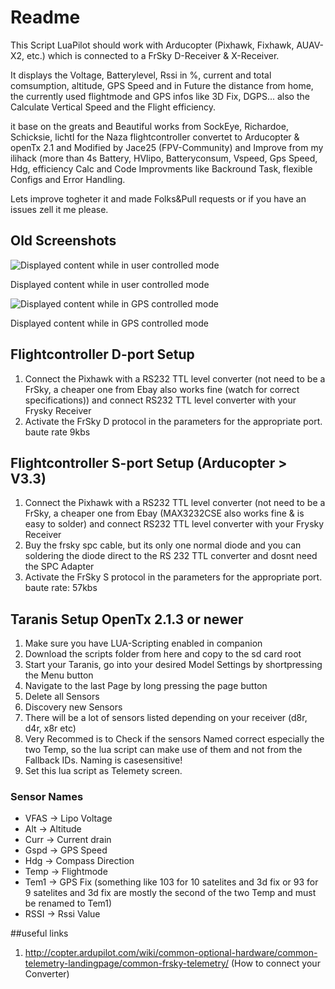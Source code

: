 # Readme
This Script LuaPilot should work with Arducopter (Pixhawk, Fixhawk, AUAV-X2, etc.) which
is connected to a FrSky D-Receiver & X-Receiver.

It displays the Voltage, Batterylevel, Rssi in %, current and total comsumption, altitude, GPS Speed and in Future the distance from home, the currently used flightmode and GPS infos like 3D Fix, DGPS... also the Calculate Vertical Speed and the Flight efficiency.

it base on the greats and Beautiful works from SockEye, Richardoe, Schicksie, lichtl  for the Naza flightcontroller convertet to Arducopter & openTx 2.1 and Modified by Jace25 (FPV-Community) and Improve from my ilihack (more than 4s Battery, HVlipo, Batteryconsum, Vspeed, Gps Speed, Hdg, efficiency Calc and Code Improvments like Backround Task, flexible Configs and Error Handling.

Lets improve togheter it and made Folks&Pull requests or if you have an issues zell it me please.


## Old Screenshots
![Displayed content while in user controlled mode](https://raw.githubusercontent.com/Jace25/LUA-Taranis-Pixhawk/master/lua1.JPG)

Displayed content while in user controlled mode



![Displayed content while in GPS controlled mode](https://raw.githubusercontent.com/Jace25/LUA-Taranis-Pixhawk/master/lua2.JPG)

Displayed content while in GPS controlled mode

## Flightcontroller D-port Setup
1. Connect the Pixhawk with a RS232 TTL level converter (not need to be a FrSky, a cheaper one from Ebay also works fine (watch for correct specifications)) and connect RS232 TTL level converter with your Frysky Receiver
2. Activate the FrSky D protocol in the parameters for the appropriate port. baute rate 9kbs

## Flightcontroller S-port Setup (Arducopter > V3.3)
1. Connect the Pixhawk with a RS232 TTL level converter (not need to be a FrSky, a cheaper one from Ebay (MAX3232CSE also works fine & is easy to solder) and connect RS232 TTL level converter with your Frysky Receiver
2. Buy the frsky spc cable, but its only one normal diode and you can soldering the diode direct to the RS 232 TTL converter and dosnt need the SPC Adapter
3. Activate the FrSky S protocol in the parameters for the appropriate port. baute rate: 57kbs


## Taranis Setup OpenTx 2.1.3 or newer
1. Make sure you have LUA-Scripting enabled in companion
2. Download the scripts folder from here and copy to the sd card root
3. Start your Taranis, go into your desired Model Settings by shortpressing the Menu button
4. Navigate to the last Page by long pressing the page button
5. Delete all Sensors
6. Discovery new Sensors
7. There will be a lot of sensors listed depending on your receiver (d8r, d4r, x8r etc)
8. Very Recommed is to Check if the sensors Named correct  especially the two Temp, so the lua script can make use of them and not from the Fallback IDs. Naming is casesensitive!
9. Set this lua script as Telemety screen.

### Sensor Names
* VFAS -> Lipo Voltage
* Alt -> Altitude
* Curr -> Current drain
* Gspd -> GPS Speed
* Hdg -> Compass Direction
* Temp -> Flightmode
* Tem1 -> GPS Fix (something like 103 for 10 satelites and 3d fix or 93 for 9 satelites and 3d fix are mostly the second of the two Temp and must be renamed to Tem1)
* RSSI -> Rssi Value


##useful links
1. http://copter.ardupilot.com/wiki/common-optional-hardware/common-telemetry-landingpage/common-frsky-telemetry/ (How to connect your Converter)


